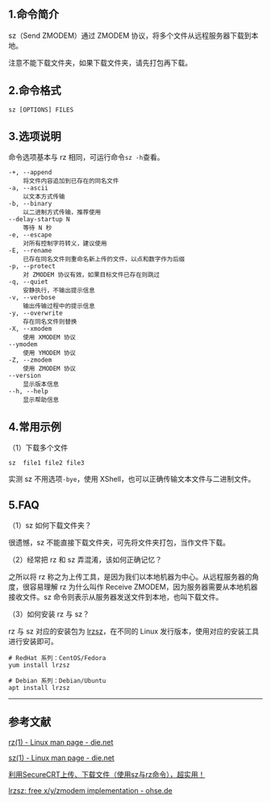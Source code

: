 ## 1.命令简介
sz（Send ZMODEM）通过 ZMODEM 协议，将多个文件从远程服务器下载到本地。

注意不能下载文件夹，如果下载文件夹，请先打包再下载。

## 2.命令格式
```
sz [OPTIONS] FILES
```

## 3.选项说明
命令选项基本与 rz 相同，可运行命令`sz -h`查看。

```
-+, --append
    将文件内容追加到已存在的同名文件
-a, --ascii
    以文本方式传输
-b, --binary
    以二进制方式传输，推荐使用
--delay-startup N
    等待 N 秒
-e, --escape
    对所有控制字符转义，建议使用
-E, --rename
    已存在同名文件则重命名新上传的文件，以点和数字作为后缀
-p, --protect
    对 ZMODEM 协议有效，如果目标文件已存在则跳过
-q, --quiet
    安静执行，不输出提示信息
-v, --verbose
    输出传输过程中的提示信息
-y, --overwrite
    存在同名文件则替换
-X, --xmodem
    使用 XMODEM 协议
--ymodem
    使用 YMODEM 协议
-Z, --zmodem
    使用 ZMODEM 协议
--version
    显示版本信息
--h, --help
    显示帮助信息
```

## 4.常用示例
（1）下载多个文件
```
sz  file1 file2 file3
```
实测 sz 不用选项`-bye`，使用 XShell，也可以正确传输文本文件与二进制文件。

## 5.FAQ
（1）sz 如何下载文件夹？

很遗憾，sz 不能直接下载文件夹，可先将文件夹打包，当作文件下载。

（2）经常把 rz 和 sz 弄混淆，该如何正确记忆？

之所以将 rz 称之为上传工具，是因为我们以本地机器为中心。从远程服务器的角度，很容易理解 rz 为什么叫作 Receive ZMODEM，因为服务器需要从本地机器接收文件。sz 命令则表示从服务器发送文件到本地，也叫下载文件。

（3）如何安装 rz 与 sz？

 rz 与 sz 对应的安装包为 [lrzsz](https://www.ohse.de/uwe/software/lrzsz.html)，在不同的 Linux 发行版本，使用对应的安装工具进行安装即可。
```shell
# RedHat 系列：CentOS/Fedora
yum install lrzsz

# Debian 系列：Debian/Ubuntu
apt install lrzsz
```

---
## 参考文献
[rz(1) - Linux man page - die.net](https://linux.die.net/man/1/rz)

[sz(1) - Linux man page - die.net](https://linux.die.net/man/1/sz)

[利用SecureCRT上传、下载文件（使用sz与rz命令），超实用！](http://blog.csdn.net/lioncode/article/details/7921525)

[lrzsz: free x/y/zmodem implementation - ohse.de](https://www.ohse.de/uwe/software/lrzsz.html)